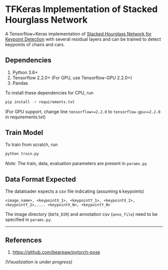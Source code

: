 # TFKeras Implementation of Stacked Hourglass Network
A Tensorflow+Keras implementation of [Stacked Hourglass Network for Keypoint Detection](https://arxiv.org/abs/1603.06937) with several residual layers and can be trained to detect keypoints of chairs and cars.


## Dependencies
1. Python 3.6+
2. Tensorflow 2.2.0+ (For GPU, use Tensorflow-GPU 2.2.0+)
3. Pandas

To install these dependencies for CPU, run
```bash
pip install -r requirements.txt
```
(For GPU support, change line `tensorflow>=2.2.0` to `tensorflow-gpu>=2.2.0` in requirements.txt)


## Train Model
To train from scratch, run
```bash
python train.py
```
_Note_: The train, data, evaluation parameters are present in `params.py`

## Data Format Expected
The dataloader expects a csv file indicating (assuming `N` keypoints)
```
<image_name>, <keypointX_1>, <keypointY_1>, <keypointX_2>, <keypointY_2>,.... <keypointX_N>, <keypointY_N>
```
The image directory (`DATA_DIR`) and annotation csv (`anno_file`) need to be specified in `params.py`.

---
## References
1. https://github.com/bearpaw/pytorch-pose

_(Visualization is under progress)_